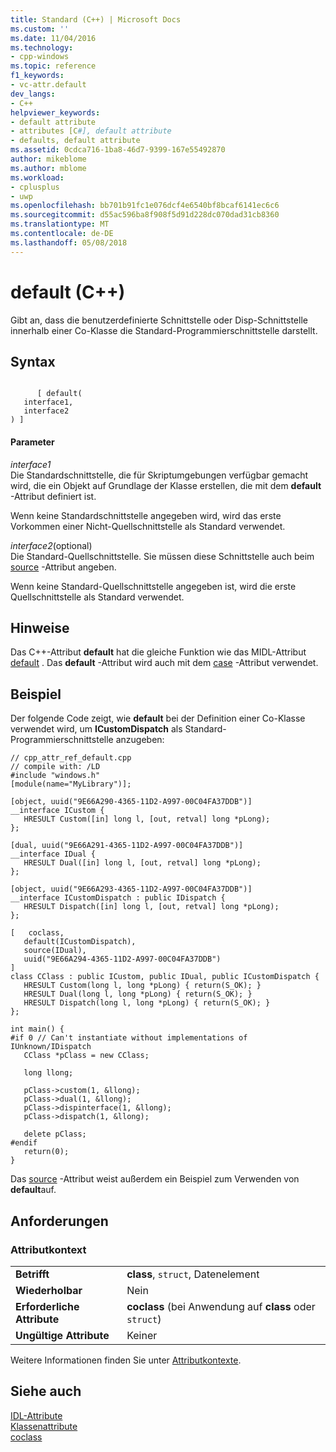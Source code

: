 ```yaml
---
title: Standard (C++) | Microsoft Docs
ms.custom: ''
ms.date: 11/04/2016
ms.technology:
- cpp-windows
ms.topic: reference
f1_keywords:
- vc-attr.default
dev_langs:
- C++
helpviewer_keywords:
- default attribute
- attributes [C#], default attribute
- defaults, default attribute
ms.assetid: 0cdca716-1ba8-46d7-9399-167e55492870
author: mikeblome
ms.author: mblome
ms.workload:
- cplusplus
- uwp
ms.openlocfilehash: bb701b91fc1e076dcf4e6540bf8bcaf6141ec6c6
ms.sourcegitcommit: d55ac596ba8f908f5d91d228dc070dad31cb8360
ms.translationtype: MT
ms.contentlocale: de-DE
ms.lasthandoff: 05/08/2018
---
```

# <a name="default-c"></a>default (C++)
Gibt an, dass die benutzerdefinierte Schnittstelle oder Disp-Schnittstelle innerhalb einer Co-Klasse die Standard-Programmierschnittstelle darstellt.  
  
## <a name="syntax"></a>Syntax  
  
```  
  
      [ default(  
   interface1,  
   interface2  
) ]  
```  
  
#### <a name="parameters"></a>Parameter  
 *interface1*  
 Die Standardschnittstelle, die für Skriptumgebungen verfügbar gemacht wird, die ein Objekt auf Grundlage der Klasse erstellen, die mit dem **default** -Attribut definiert ist.  
  
 Wenn keine Standardschnittstelle angegeben wird, wird das erste Vorkommen einer Nicht-Quellschnittstelle als Standard verwendet.  
  
 *interface2*(optional)  
 Die Standard-Quellschnittstelle. Sie müssen diese Schnittstelle auch beim [source](../windows/source-cpp.md) -Attribut angeben.  
  
 Wenn keine Standard-Quellschnittstelle angegeben ist, wird die erste Quellschnittstelle als Standard verwendet.  
  
## <a name="remarks"></a>Hinweise  
 Das C++-Attribut **default** hat die gleiche Funktion wie das MIDL-Attribut [default](http://msdn.microsoft.com/library/windows/desktop/aa366787) . Das **default** -Attribut wird auch mit dem [case](../windows/case-cpp.md) -Attribut verwendet.  
  
## <a name="example"></a>Beispiel  
 Der folgende Code zeigt, wie **default** bei der Definition einer Co-Klasse verwendet wird, um **ICustomDispatch** als Standard-Programmierschnittstelle anzugeben:  
  
```  
// cpp_attr_ref_default.cpp  
// compile with: /LD  
#include "windows.h"  
[module(name="MyLibrary")];  
  
[object, uuid("9E66A290-4365-11D2-A997-00C04FA37DDB")]  
__interface ICustom {  
   HRESULT Custom([in] long l, [out, retval] long *pLong);  
};  
  
[dual, uuid("9E66A291-4365-11D2-A997-00C04FA37DDB")]   
__interface IDual {  
   HRESULT Dual([in] long l, [out, retval] long *pLong);  
};  
  
[object, uuid("9E66A293-4365-11D2-A997-00C04FA37DDB")]  
__interface ICustomDispatch : public IDispatch {  
   HRESULT Dispatch([in] long l, [out, retval] long *pLong);  
};  
  
[   coclass,  
   default(ICustomDispatch),   
   source(IDual),  
   uuid("9E66A294-4365-11D2-A997-00C04FA37DDB")  
]  
class CClass : public ICustom, public IDual, public ICustomDispatch {  
   HRESULT Custom(long l, long *pLong) { return(S_OK); }  
   HRESULT Dual(long l, long *pLong) { return(S_OK); }  
   HRESULT Dispatch(long l, long *pLong) { return(S_OK); }  
};  
  
int main() {  
#if 0 // Can't instantiate without implementations of IUnknown/IDispatch  
   CClass *pClass = new CClass;  
  
   long llong;  
  
   pClass->custom(1, &llong);  
   pClass->dual(1, &llong);  
   pClass->dispinterface(1, &llong);  
   pClass->dispatch(1, &llong);  
  
   delete pClass;  
#endif  
   return(0);  
}  
```  
  
 Das [source](../windows/source-cpp.md) -Attribut weist außerdem ein Beispiel zum Verwenden von **default**auf.  
  
## <a name="requirements"></a>Anforderungen  
  
### <a name="attribute-context"></a>Attributkontext  
  
|||  
|-|-|  
|**Betrifft**|**class**, `struct`, Datenelement|  
|**Wiederholbar**|Nein|  
|**Erforderliche Attribute**|**coclass** (bei Anwendung auf **class** oder `struct`)|  
|**Ungültige Attribute**|Keiner|  
  
 Weitere Informationen finden Sie unter [Attributkontexte](../windows/attribute-contexts.md).  
  
## <a name="see-also"></a>Siehe auch  
 [IDL-Attribute](../windows/idl-attributes.md)   
 [Klassenattribute](../windows/class-attributes.md)   
 [coclass](../windows/coclass.md)   
